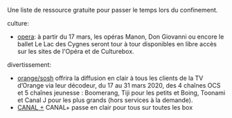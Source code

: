 Une liste de ressource gratuite pour passer le temps lors du confinement.

culture:

* [opera](https://www.lefigaro.fr/musique/l-opera-de-paris-met-en-ligne-gratuitement-ses-spectacles-pendant-le-confinement-20200316?fbclid=IwAR3R5Nu0ezRcXeq_7FwLUbNCzFN-MFpWPR7T-eFwfovPqhTvQleQro2qofI): à partir du 17 mars, les opéras Manon, Don Giovanni ou encore le ballet Le Lac des Cygnes seront tour à tour disponibles en libre accès sur les sites de l'Opéra et de Culturebox.

divertissement:

* [orange/sosh](https://www.sosh.fr/client) offrira la diffusion en clair à tous les clients de la TV d’Orange via leur décodeur, du 17 au 31 mars 2020, des 4 chaînes OCS et 5 chaînes jeunesse : Boomerang, Tiji pour les petits et Boing, Toonami et Canal J pour les plus grands (hors services à la demande).
* [CANAL +](https://twitter.com/canalplus/status/1239602821231775746) CANAL+ passe en clair pour tous sur toutes les box
